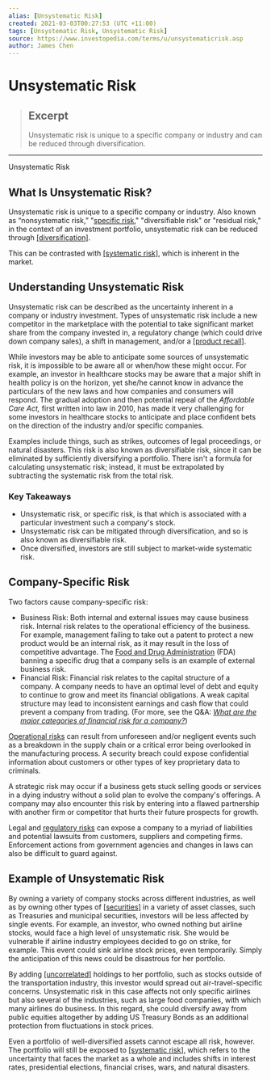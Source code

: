 ```yaml
---
alias: [Unsystematic Risk]
created: 2021-03-03T00:27:53 (UTC +11:00)
tags: [Unsystematic Risk, Unsystematic Risk]
source: https://www.investopedia.com/terms/u/unsystematicrisk.asp
author: James Chen
---
```


# Unsystematic Risk

> ## Excerpt
> Unsystematic risk is unique to a specific company or industry and can be reduced through diversification.

---

Unsystematic Risk
## What Is Unsystematic Risk?

Unsystematic risk is unique to a specific company or industry. Also known as “nonsystematic risk,” "[specific risk](https://www.investopedia.com/terms/s/specificrisk.asp)," "diversifiable risk" or "residual risk," in the context of an investment portfolio, unsystematic risk can be reduced through [[diversification]](https://www.investopedia.com/terms/d/diversification.asp).

This can be contrasted with [[systematic risk]](https://www.investopedia.com/video/play/systematic-risk/), which is inherent in the market.

## Understanding Unsystematic Risk

Unsystematic risk can be described as the uncertainty inherent in a company or industry investment. Types of unsystematic risk include a new competitor in the marketplace with the potential to take significant market share from the company invested in, a regulatory change (which could drive down company sales), a shift in management, and/or a [[product recall]](https://www.investopedia.com/terms/p/product_recall.asp).

While investors may be able to anticipate some sources of unsystematic risk, it is impossible to be aware all or when/how these might occur. For example, an investor in healthcare stocks may be aware that a major shift in health policy is on the horizon, yet she/he cannot know in advance the particulars of the new laws and how companies and consumers will respond. The gradual adoption and then potential repeal of the _Affordable Care Act,_ first written into law in 2010, has made it very challenging for some investors in healthcare stocks to anticipate and place confident bets on the direction of the industry and/or specific companies.

Examples include things, such as strikes, outcomes of legal proceedings, or natural disasters. This risk is also known as diversifiable risk, since it can be eliminated by sufficiently diversifying a portfolio. There isn't a formula for calculating unsystematic risk; instead, it must be extrapolated by subtracting the systematic risk from the total risk.

### Key Takeaways

-   Unsystematic risk, or specific risk, is that which is associated with a particular investment such a company's stock.
-   Unsystematic risk can be mitigated through diversification, and so is also known as diversifiable risk.
-   Once diversified, investors are still subject to market-wide systematic risk.

## Company-Specific Risk

Two factors cause company-specific risk:

-   Business Risk: Both internal and external issues may cause business risk. Internal risk relates to the operational efficiency of the business. For example, management failing to take out a patent to protect a new product would be an internal risk, as it may result in the loss of competitive advantage. The [Food and Drug Administration](https://www.investopedia.com/terms/f/fda.asp) (FDA) banning a specific drug that a company sells is an example of external business risk.
-   Financial Risk: Financial risk relates to the capital structure of a company. A company needs to have an optimal level of debt and equity to continue to grow and meet its financial obligations. A weak capital structure may lead to inconsistent earnings and cash flow that could prevent a company from trading. (For more, see the Q&A: [_What are the major categories of financial risk for a company?_](https://www.investopedia.com/ask/answers/062415/what-are-major-categories-financial-risk-company.asp))

[Operational risks](https://www.investopedia.com/terms/o/operational_risk.asp) can result from unforeseen and/or negligent events such as a breakdown in the supply chain or a critical error being overlooked in the manufacturing process. A security breach could expose confidential information about customers or other types of key proprietary data to criminals. 

A strategic risk may occur if a business gets stuck selling goods or services in a dying industry without a solid plan to evolve the company's offerings. A company may also encounter this risk by entering into a flawed partnership with another firm or competitor that hurts their future prospects for growth.

Legal and [regulatory risks](https://www.investopedia.com/terms/r/regulatory_risk.asp) can expose a company to a myriad of liabilities and potential lawsuits from customers, suppliers and competing firms. Enforcement actions from government agencies and changes in laws can also be difficult to guard against.

## Example of Unsystematic Risk

By owning a variety of company stocks across different industries, as well as by owning other types of [[securities]](https://www.investopedia.com/terms/s/security.asp) in a variety of asset classes, such as Treasuries and municipal securities, investors will be less affected by single events. For example, an investor, who owned nothing but airline stocks, would face a high level of unsystematic risk. She would be vulnerable if airline industry employees decided to go on strike, for example. This event could sink airline stock prices, even temporarily. Simply the anticipation of this news could be disastrous for her portfolio.

By adding [[uncorrelated]](https://www.investopedia.com/terms/c/correlation.asp) holdings to her portfolio, such as stocks outside of the transportation industry, this investor would spread out air-travel-specific concerns. Unsystematic risk in this case affects not only specific airlines but also several of the industries, such as large food companies, with which many airlines do business. In this regard, she could diversify away from public equities altogether by adding US Treasury Bonds as an additional protection from fluctuations in stock prices.

Even a portfolio of well-diversified assets cannot escape all risk, however. The portfolio will still be exposed to [[systematic risk]](https://www.investopedia.com/terms/s/systematicrisk.asp), which refers to the uncertainty that faces the market as a whole and includes shifts in interest rates, presidential elections, financial crises, wars, and natural disasters.
